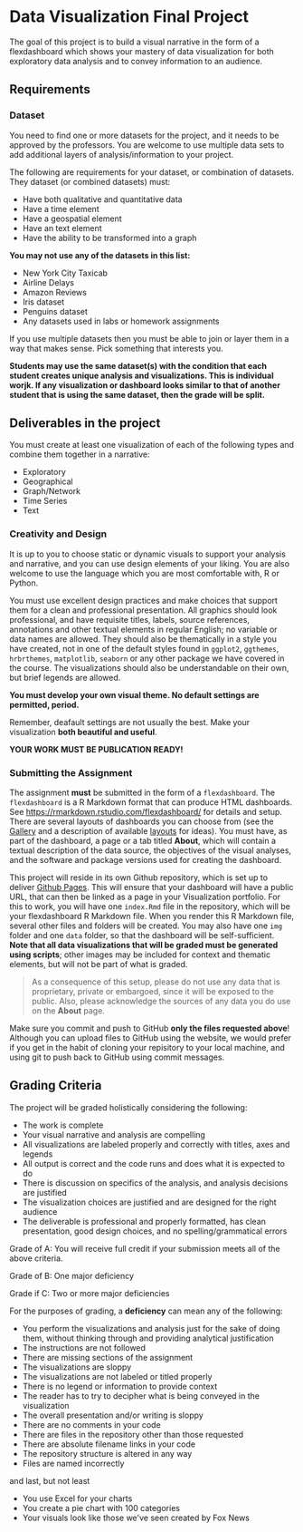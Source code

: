 # Data Visualization Final Project

The goal of this project is to build a visual narrative in the form of a flexdashboard which shows your mastery of data visualization for both exploratory data analysis and to convey information to an audience.

## Requirements

### Dataset

You need to find one or more datasets for the project, and it needs to be approved by the professors. You are welcome to use multiple data sets to add additional layers of analysis/information to your project.

The following are requirements for your dataset, or combination of datasets. They dataset (or combined datasets) must:

* Have both qualitative and quantitative data
* Have a time element
* Have a geospatial element
* Have an text element
* Have the ability to be transformed into a graph

**You may not use any of the datasets in this list:**

* New York City Taxicab
* Airline Delays
* Amazon Reviews
* Iris dataset
* Penguins dataset
* Any datasets used in labs or homework assignments


If you use multiple datasets then you must be able to join or layer them in a way that makes sense. Pick something that interests you.

**Students may use the same dataset(s) with the condition that each student creates unique analysis and visualizations. This is individual worjk. If any visualization or dashboard looks similar to that of another student that is using the same dataset, then the grade will be split.**


## Deliverables in the project

You must create at least one visualization of each of the following types and combine them together in a narrative:

- Exploratory
- Geographical
- Graph/Network
- Time Series
- Text


### Creativity and Design

It is up to you to choose static or dynamic visuals to support your analysis and narrative, and you can use design elements of your liking. You are also welcome to use the language which you are most comfortable with, R or Python. 

You must use excellent design practices and make choices that support them for a clean and professional presentation. All graphics should look professional, and have requisite titles, labels, source references, annotations and other textual elements in regular English; no variable or data names are allowed. They should also be thematically in a style you have created, not in one of the default styles found in `ggplot2`, `ggthemes`, `hrbrthemes`, `matplotlib`, `seaborn` or any other package we have covered in the course. The visualizations should also be understandable on their own, but brief legends are allowed.

**You must develop your own visual theme. No default settings are permitted, period.**

Remember, deafault settings are not usually the best. Make your visualization **both beautiful and useful**. 

**YOUR WORK MUST BE PUBLICATION READY!**


### Submitting the Assignment

The assignment **must** be submitted in the form of a `flexdashboard`. The `flexdashboard` is a R Markdown format that can produce HTML dashboards. See https://rmarkdown.rstudio.com/flexdashboard/ for details and setup. There are several layouts of dashboards you can choose from (see the [Gallery](https://rmarkdown.rstudio.com/flexdashboard/examples.html) and a description of available [layouts](https://rmarkdown.rstudio.com/flexdashboard/layouts.html) for ideas). You must have, as part of the dashboard, a page or a tab titled **About**, which will contain a textual description of the data source, the objectives of the visual analyses, and the software and package versions used for creating the dashboard.

This project will reside in its own Github repository, which is set up to deliver [Github Pages](https://pages.github.com/). This will ensure that your dashboard will have a public URL, that can then be linked as a page in your Visualization portfolio. For this to work, you will have one `index.Rmd` file in the repository, which will be your flexdashboard R Markdown file. When you render this R Markdown file, several other files and folders will be created. You may also have one `img` folder and one `data` folder, so that the dashboard will be self-sufficient. **Note that all data visualizations that will be graded must be generated using scripts**; other images may be included for context and thematic elements, but will not be part of what is graded. 

> As a consequence of this setup, please do not use any data that is proprietary, private or embargoed, since it will be exposed to the public. Also, please acknowledge the sources of any data you do use on the **About** page.


Make sure you commit and push to GitHub **only the files requested above**! Although you can upload files to GitHub using the website, we would prefer if you get in the habit of cloning your repisitory to your local machine, and using git to push back to GitHub using commit messages. 



## Grading Criteria

The project will be graded holistically considering the following:

* The work is complete
* Your visual narrative and analysis are compelling
* All visualizations are labeled properly and correctly with titles, axes and legends
* All output is correct and the code runs and does what it is expected to do
* There is discussion on specifics of the analysis, and analysis decisions are justified
* The visualization choices are justified and are designed for the right audience
* The deliverable is professional and properly formatted, has clean presentation, good design choices, and no spelling/grammatical errors

Grade of A: You will receive full credit if your submission meets all of the above criteria. 

Grade of B: One major deficiency

Grade if C: Two or more major deficiencies

For the purposes of grading, a **deficiency** can mean any of the following:

+ You perform the visualizations and analysis just for the sake of doing them, without thinking through and providing analytical justification
+ The instructions are not followed
+ There are missing sections of the assignment
+ The visualizations are sloppy
+ The visualizations are not labeled or titled properly
+ There is no legend or information to provide context
+ The reader has to try to decipher what is being conveyed in the visualization
+ The overall presentation and/or writing is sloppy
+ There are no comments in your code
+ There are files in the repository other than those requested
+ There are absolute filename links in your code
+ The repository structure is altered in any way
+ Files are named incorrectly

and last, but not least

+ You use Excel for your charts
+ You create a pie chart with 100 categories
+ Your visuals look like those we've seen created by Fox News


